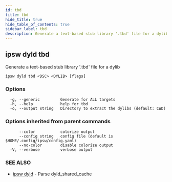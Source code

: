 ```yaml
---
id: tbd
title: tbd
hide_title: true
hide_table_of_contents: true
sidebar_label: tbd
description: Generate a text-based stub library '.tbd' file for a dylib
---
```

## ipsw dyld tbd

Generate a text-based stub library '.tbd' file for a dylib

```
ipsw dyld tbd <DSC> <DYLIB> [flags]
```

### Options

```
  -g, --generic         Generate for ALL targets
  -h, --help            help for tbd
  -o, --output string   Directory to extract the dylibs (default: CWD)
```

### Options inherited from parent commands

```
      --color           colorize output
      --config string   config file (default is $HOME/.config/ipsw/config.yaml)
      --no-color        disable colorize output
  -V, --verbose         verbose output
```

### SEE ALSO

* [ipsw dyld](/docs/cli/ipsw/dyld)	 - Parse dyld_shared_cache

